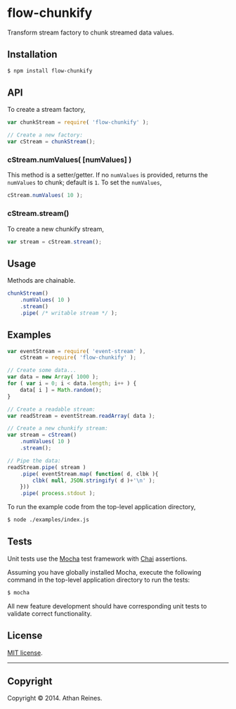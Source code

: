 flow-chunkify
=============

Transform stream factory to chunk streamed data values.


## Installation

``` bash
$ npm install flow-chunkify
```

## API

To create a stream factory,

``` javascript
var chunkStream = require( 'flow-chunkify' );

// Create a new factory:
var cStream = chunkStream();
```

### cStream.numValues( [numValues] )

This method is a setter/getter. If no `numValues` is provided, returns the `numValues` to chunk; default is `1`. To set the `numValues`,

``` javascript
cStream.numValues( 10 );
```

### cStream.stream()

To create a new chunkify stream,

``` javascript
var stream = cStream.stream();
```


## Usage

Methods are chainable.

``` javascript
chunkStream()
	.numValues( 10 )
	.stream()
	.pipe( /* writable stream */ );
```



## Examples

``` javascript
var eventStream = require( 'event-stream' ),
	cStream = require( 'flow-chunkify' );

// Create some data...
var data = new Array( 1000 );
for ( var i = 0; i < data.length; i++ ) {
	data[ i ] = Math.random();
}

// Create a readable stream:
var readStream = eventStream.readArray( data );

// Create a new chunkify stream:
var stream = cStream()
	.numValues( 10 )
	.stream();

// Pipe the data:
readStream.pipe( stream )
	.pipe( eventStream.map( function( d, clbk ){
		clbk( null, JSON.stringify( d )+'\n' );
	}))
	.pipe( process.stdout );
```

To run the example code from the top-level application directory,

``` bash
$ node ./examples/index.js
```


## Tests

Unit tests use the [Mocha](http://visionmedia.github.io/mocha) test framework with [Chai](http://chaijs.com) assertions.

Assuming you have globally installed Mocha, execute the following command in the top-level application directory to run the tests:

``` bash
$ mocha
```

All new feature development should have corresponding unit tests to validate correct functionality.


## License

[MIT license](http://opensource.org/licenses/MIT). 


---
## Copyright

Copyright &copy; 2014. Athan Reines.


